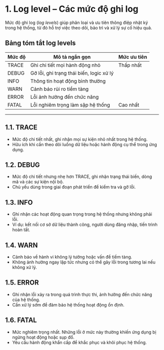 # 1. Log level – Các mức độ ghi log

Mức độ ghi log (*log levels*) giúp phân loại và ưu tiên thông điệp nhật ký trong hệ thống, từ đó hỗ trợ việc theo dõi, bảo trì và xử lý sự cố hiệu quả.

## Bảng tóm tắt log levels

| Mức độ  | Mô tả ngắn gọn                            | Mức ưu tiên |
|--------|--------------------------------------------|-------------|
| TRACE  | Ghi chi tiết mọi hành động nhỏ             | Thấp nhất   |
| DEBUG  | Gỡ lỗi, ghi trạng thái biến, logic xử lý   |             |
| INFO   | Thông tin hoạt động bình thường            |             |
| WARN   | Cảnh báo rủi ro tiềm tàng                  |             |
| ERROR  | Lỗi ảnh hưởng đến chức năng                |             |
| FATAL  | Lỗi nghiêm trọng làm sập hệ thống          | Cao nhất    |

---

## 1.1. TRACE
- Mức độ chi tiết nhất, ghi nhận mọi sự kiện nhỏ nhất trong hệ thống.
- Hữu ích khi cần theo dõi luồng dữ liệu hoặc hành động cụ thể trong ứng dụng.

## 1.2. DEBUG
- Mức độ chi tiết nhưng nhẹ hơn TRACE, ghi nhận trạng thái biến, dòng mã và các sự kiện nội bộ.
- Chủ yếu dùng trong giai đoạn phát triển để kiểm tra và gỡ lỗi.

## 1.3. INFO
- Ghi nhận các hoạt động quan trọng trong hệ thống nhưng không phải lỗi.
- Ví dụ: kết nối cơ sở dữ liệu thành công, người dùng đăng nhập, tiến trình hoàn tất.

## 1.4. WARN
- Cảnh báo về hành vi không lý tưởng hoặc vấn đề tiềm tàng.
- Không ảnh hưởng ngay lập tức nhưng có thể gây lỗi trong tương lai nếu không xử lý.

## 1.5. ERROR
- Ghi nhận lỗi xảy ra trong quá trình thực thi, ảnh hưởng đến chức năng của hệ thống.
- Cần xử lý sớm để đảm bảo hệ thống hoạt động ổn định.

## 1.6. FATAL
- Mức nghiêm trọng nhất. Những lỗi ở mức này thường khiến ứng dụng bị ngừng hoạt động hoặc sụp đổ.
- Yêu cầu hành động khẩn cấp để khắc phục và khôi phục hệ thống.
